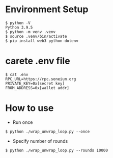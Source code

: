 # Environment Setup

```
$ python -V
Python 3.9.5
$ python -m venv .venv
$ source .venv/bin/activate
$ pip install web3 python-dotenv
```

# carete .env file

```
$ cat .env 
RPC_URL=https://rpc.soneium.org
PRIVATE_KEY=0x[secret key]
FROM_ADDRESS=0x[wallet addr]
```

# How to use

 * Run once

```
$ python ./wrap_unwrap_loop.py --once
```

 * Specify number of rounds

```
$ python ./wrap_unwrap_loop.py --rounds 10000
```